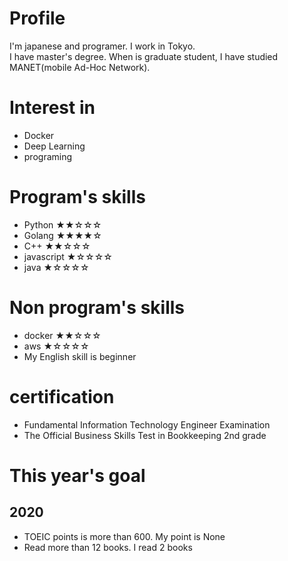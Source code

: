 # Profile
I'm japanese and programer. I work in Tokyo.  
I have master's degree. When is graduate student, I have studied MANET(mobile Ad-Hoc Network).


# Interest in 
- Docker
- Deep Learning
- programing

# Program's skills
- Python    ★★☆☆☆
- Golang    ★★★★☆
- C++       ★★☆☆☆
- javascript    ★☆☆☆☆
- java  ★☆☆☆☆

# Non program's skills
- docker ★★☆☆☆
- aws ★☆☆☆☆
- My English skill is beginner

# certification
- Fundamental Information Technology Engineer Examination
- The Official Business Skills Test in Bookkeeping 2nd grade 

# This year's goal
## 2020
- TOEIC points is more than 600. My point is None
- Read more than 12 books. I read 2 books

